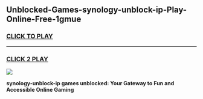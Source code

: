 
## Unblocked-Games-synology-unblock-ip-Play-Online-Free-1gmue
<h3>
<a href="https://premium76.site?title=synology-unblock-ip&ref=26A">CLICK TO PLAY</a></h3>
<hr>

<h3>
<a href="https://premium76.site?title=synology-unblock-ip&ref=26A">CLICK 2 PLAY</a>
  
</h3>

<a href="https://premium76.site?title=synology-unblock-ip&ref=26A"><img src="https://clearcache.store/games.png"></a>


**synology-unblock-ip games unblocked: Your Gateway to Fun and Accessible Online Gaming**
